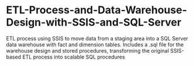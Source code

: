# ETL-Process-and-Data-Warehouse-Design-with-SSIS-and-SQL-Server
ETL process using SSIS to move data from a staging area into a SQL Server data warehouse with fact and dimension tables. Includes a .sql file for the warehouse design and stored procedures, transforming the original SSIS-based ETL process into scalable SQL procedures
